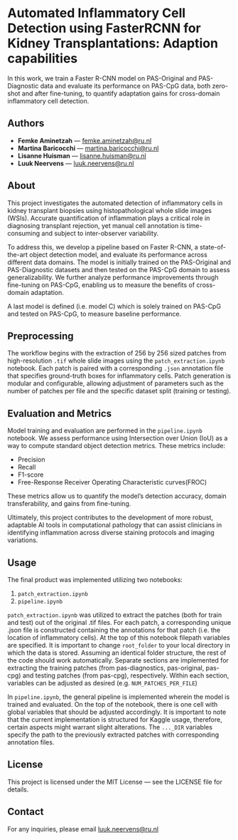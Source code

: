 # Automated Inflammatory Cell Detection using FasterRCNN for Kidney Transplantations: Adaption capabilities

In this work, we train a Faster R-CNN model on PAS-Original and PAS-Diagnostic data and evaluate its performance on PAS-CpG data, both zero-shot and after fine-tuning, to quantify adaptation gains for cross-domain inflammatory cell detection.

## Authors

- **Femke Aminetzah** — femke.aminetzah@ru.nl
- **Martina Baricocchi** — martina.baricocchi@ru.nl  
- **Lisanne Huisman** — lisanne.huisman@ru.nl  
- **Luuk Neervens** — luuk.neervens@ru.nl  

## About

This project investigates the automated detection of inflammatory cells in kidney transplant biopsies using histopathological whole slide images (WSIs). Accurate quantification of inflammation plays a critical role in diagnosing transplant rejection, yet manual cell annotation is time-consuming and subject to inter-observer variability.

To address this, we develop a pipeline based on Faster R-CNN, a state-of-the-art object detection model, and evaluate its performance across different data domains. The model is initially trained on the PAS-Original and PAS-Diagnostic datasets and then tested on the PAS-CpG domain to assess generalizability. We further analyze performance improvements through fine-tuning on PAS-CpG, enabling us to measure the benefits of cross-domain adaptation.

A last model is defined (i.e. model C) which is solely trained on PAS-CpG and tested on PAS-CpG, to measure baseline performance.

## Preprocessing

The workflow begins with the extraction of 256 by 256 sized patches from high-resolution `.tif` whole slide images using the `patch_extraction.ipynb` notebook. Each patch is paired with a corresponding `.json` annotation file that specifies ground-truth boxes for inflammatory cells. Patch generation is modular and configurable, allowing adjustment of parameters such as the number of patches per file and the specific dataset split (training or testing).



## Evaluation and Metrics
Model training and evaluation are performed in the `pipeline.ipynb` notebook. We assess performance using Intersection over Union (IoU) as a way to compute standard object detection metrics. These metrics include:

- Precision
- Recall
- F1-score 
- Free-Response Receiver Operating Characteristic curves(FROC)
  
These metrics allow us to quantify the model’s detection accuracy, domain transferability, and gains from fine-tuning.

Ultimately, this project contributes to the development of more robust, adaptable AI tools in computational pathology that can assist clinicians in identifying inflammation across diverse staining protocols and imaging variations.

## Usage

The final product was implemented utilizing two notebooks: 
1. `patch_extraction.ipynb`
2. `pipeline.ipynb`

`patch_extraction.ipynb` was utilized to extract the patches (both for train and test) out of the original .tif files. For each patch, a corresponding unique .json file is constructed containing the annotations for that patch (i.e. the location of inflammatory cells). At the top of this notebook filepath variables are specified. It is important to change `root_folder` to your local directory in which the data is stored. Assuming an identical folder structure, the rest of the code should work automatically. Separate sections are implemented for extracting the training patches (from pas-diagnostics, pas-original, pas-cpg) and testing patches (from pas-cpg), respectively. Within each section, variables can be adjusted as desired (e.g. `NUM_PATCHES_PER_FILE`)

In `pipeline.ipynb`, the general pipeline is implemented wherein the model is trained and evaluated. On the top of the notebook, there is one cell with global variables that should be adjusted accordingly. It is important to note that the current implementation is structured for Kaggle usage, therefore, certain aspects might warrant slight alterations. The `..._DIR` variables specify the path to the previously extracted patches with corresponding annotation files.


## License
This project is licensed under the MIT License — see the LICENSE file for details.


## Contact
For any inquiries, please email luuk.neervens@ru.nl
